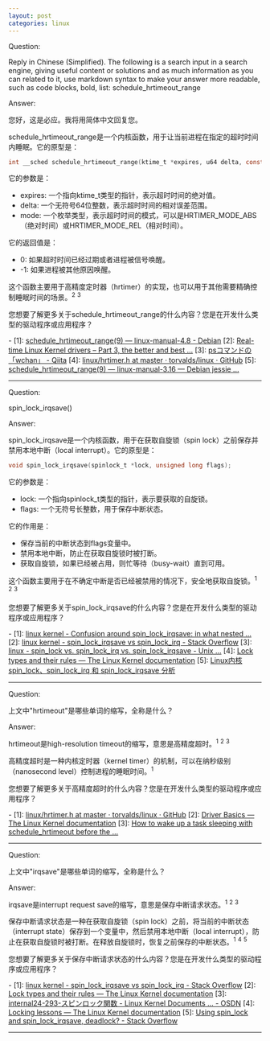 ```yaml
---
layout: post
categories: linux
---
```

Question:

Reply in Chinese (Simplified).
The following is a search input in a search engine, giving useful content or solutions and as much information as you can related to it, use markdown syntax to make your answer more readable, such as code blocks, bold, list:
schedule_hrtimeout_range

Answer:

您好，这是必应。我将用简体中文回复您。

schedule_hrtimeout_range是一个内核函数，用于让当前进程在指定的超时时间内睡眠。它的原型是：

```c
int __sched schedule_hrtimeout_range(ktime_t *expires, u64 delta, const enum hrtimer_mode mode);
```

它的参数是：

- expires: 一个指向ktime_t类型的指针，表示超时时间的绝对值。
- delta: 一个无符号64位整数，表示超时时间的相对误差范围。
- mode: 一个枚举类型，表示超时时间的模式，可以是HRTIMER_MODE_ABS（绝对时间）或HRTIMER_MODE_REL（相对时间）。

它的返回值是：

- 0: 如果超时时间已经过期或者进程被信号唤醒。
- -1: 如果进程被其他原因唤醒。

这个函数主要用于高精度定时器（hrtimer）的实现，也可以用于其他需要精确控制睡眠时间的场景。<sup>2</sup> <sup>3</sup>

您想要了解更多关于schedule_hrtimeout_range的什么内容？您是在开发什么类型的驱动程序或应用程序？

\-
\[1]: [schedule_hrtimeout_range(9) — linux-manual-4.8 - Debian](https://manpages.debian.org/testing/linux-manual-4.8/schedule_hrtimeout_range.9.en.html)
\[2]: [Real-time Linux Kernel drivers – Part 3, the better and best ...](https://www.falsig.org/simon/blog/2013/07/10/real-time-linux-kernel-drivers-part-3-the-better-implementation/)
\[3]: [psコマンドの「wchan」 - Qiita](https://qiita.com/SIGABRT/items/b4c9b9f513600a24a689)
\[4]: [linux/hrtimer.h at master · torvalds/linux · GitHub](https://github.com/torvalds/linux/blob/master/include/linux/hrtimer.h)
\[5]: [schedule_hrtimeout_range(9) — linux-manual-3.16 — Debian jessie ...](https://manpages.debian.org/jessie/linux-manual-3.16/schedule_hrtimeout_range.9.en.html)

<hr/>

Question:

spin_lock_irqsave()

Answer:

spin_lock_irqsave是一个内核函数，用于在获取自旋锁（spin lock）之前保存并禁用本地中断（local interrupt）。它的原型是：

```c
void spin_lock_irqsave(spinlock_t *lock, unsigned long flags);
```

它的参数是：

- lock: 一个指向spinlock_t类型的指针，表示要获取的自旋锁。
- flags: 一个无符号长整数，用于保存中断状态。

它的作用是：

- 保存当前的中断状态到flags变量中。
- 禁用本地中断，防止在获取自旋锁时被打断。
- 获取自旋锁，如果已经被占用，则忙等待（busy-wait）直到可用。

这个函数主要用于在不确定中断是否已经被禁用的情况下，安全地获取自旋锁。<sup>1</sup> <sup>2</sup> <sup>3</sup>

您想要了解更多关于spin_lock_irqsave的什么内容？您是在开发什么类型的驱动程序或应用程序？

\-
\[1]: [linux kernel - Confusion around spin_lock_irqsave: in what nested ...](https://stackoverflow.com/questions/60860393/confusion-around-spin-lock-irqsave-in-what-nested-situation-is-interrupt-state)
\[2]: [linux kernel - spin_lock_irqsave vs spin_lock_irq - Stack Overflow](https://stackoverflow.com/questions/2559602/spin-lock-irqsave-vs-spin-lock-irq)
\[3]: [linux - spin_lock vs. spin_lock_irq vs. spin_lock_irqsave - Unix ...](https://unix.stackexchange.com/questions/519009/spin-lock-vs-spin-lock-irq-vs-spin-lock-irqsave)
\[4]: [Lock types and their rules — The Linux Kernel documentation](https://www.kernel.org/doc/html/latest/locking/locktypes.html)
\[5]: [Linux内核spin_lock、spin_lock_irq 和 spin_lock_irqsave 分析](https://blog.csdn.net/wh_19910525/article/details/11536279)

<hr/>

Question:

上文中"hrtimeout"是哪些单词的缩写，全称是什么？

Answer:

hrtimeout是high-resolution timeout的缩写，意思是高精度超时。<sup>1</sup> <sup>2</sup> <sup>3</sup>

高精度超时是一种内核定时器（kernel timer）的机制，可以在纳秒级别（nanosecond level）控制进程的睡眠时间。<sup>1</sup>

您想要了解更多关于高精度超时的什么内容？您是在开发什么类型的驱动程序或应用程序？

\-
\[1]: [linux/hrtimer.h at master · torvalds/linux · GitHub](https://github.com/torvalds/linux/blob/master/include/linux/hrtimer.h)
\[2]: [Driver Basics — The Linux Kernel documentation](https://www.kernel.org/doc/html/v4.16/driver-api/basics.html)
\[3]: [How to wake up a task sleeping with schedule_hrtimeout before the ...](https://stackoverflow.com/questions/55853612/how-to-wake-up-a-task-sleeping-with-schedule-hrtimeout-before-the-timeout-occurs)

<hr/>

Question:

上文中"irqsave"是哪些单词的缩写，全称是什么？

Answer:

irqsave是interrupt request save的缩写，意思是保存中断请求状态。<sup>1</sup> <sup>2</sup> <sup>3</sup>

保存中断请求状态是一种在获取自旋锁（spin lock）之前，将当前的中断状态（interrupt state）保存到一个变量中，然后禁用本地中断（local interrupt），防止在获取自旋锁时被打断。在释放自旋锁时，恢复之前保存的中断状态。<sup>1</sup> <sup>4</sup> <sup>5</sup>

您想要了解更多关于保存中断请求状态的什么内容？您是在开发什么类型的驱动程序或应用程序？

\-
\[1]: [linux kernel - spin_lock_irqsave vs spin_lock_irq - Stack Overflow](https://stackoverflow.com/questions/2559602/spin-lock-irqsave-vs-spin-lock-irq)
\[2]: [Lock types and their rules — The Linux Kernel documentation](https://www.kernel.org/doc/html/latest/locking/locktypes.html)
\[3]: [internal24-293-スピンロック関数 - Linux Kernel Documents ... - OSDN](https://ja.osdn.net/projects/linux-kernel-docs/wiki/internal24-293-%E3%82%B9%E3%83%94%E3%83%B3%E3%83%AD%E3%83%83%E3%82%AF%E9%96%A2%E6%95%B0)
\[4]: [Locking lessons — The Linux Kernel documentation](https://www.kernel.org/doc/html/latest/locking/spinlocks.html)
\[5]: [Using spin_lock and spin_lock_irqsave, deadlock? - Stack Overflow](https://stackoverflow.com/questions/12766403/using-spin-lock-and-spin-lock-irqsave-deadlock)

<hr/>

